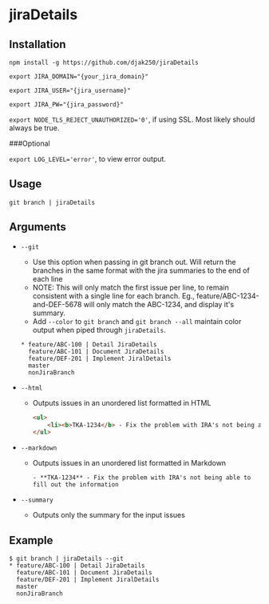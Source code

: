 # jiraDetails
## Installation
  `npm install -g https://github.com/djak250/jiraDetails`

  `export JIRA_DOMAIN="{your_jira_domain}"`

  `export JIRA_USER="{jira_username}"`

  `export JIRA_PW="{jira_password}"`

  `export NODE_TLS_REJECT_UNAUTHORIZED='0'`, if using SSL. Most likely should always be true.

  ###Optional

  `export LOG_LEVEL='error'`, to view error output.

## Usage
`git branch | jiraDetails`

## Arguments
- `--git`
  - Use this option when passing in git branch out. Will return the branches in the same format with the jira summaries to the end of each line
  - NOTE: This will only match the first issue per line, to remain consistent with a single line for each branch. Eg., feature/ABC-1234-and-DEF-5678 will only match the ABC-1234, and display it's summary. 
  - Add `--color` to `git branch` and `git branch --all` maintain color output when piped through `jiraDetails`.
  ```shell
  * feature/ABC-100 | Detail JiraDetails
    feature/ABC-101 | Document JiraDetails
    feature/DEF-201 | Implement JiralDetails
    master
    nonJiraBranch
  ```
- `--html`
  - Outputs issues in an unordered list formatted in HTML
    ```html
    <ul>
        <li><b>TKA-1234</b> - Fix the problem with IRA's not being able to fill out the information</li>
    </ul>
    ```

- `--markdown`
  - Outputs issues in an unordered list formatted in Markdown
    ```
    - **TKA-1234** - Fix the problem with IRA's not being able to fill out the information
    ```

- `--summary`
  - Outputs only the summary for the input issues

## Example
```shell
$ git branch | jiraDetails --git
* feature/ABC-100 | Detail JiraDetails
  feature/ABC-101 | Document JiraDetails
  feature/DEF-201 | Implement JiralDetails
  master
  nonJiraBranch
```

